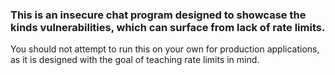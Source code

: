 ### This is an insecure chat program designed to showcase the kinds vulnerabilities, which can surface from lack of rate limits.

You should not attempt to run this on your own for production applications, as it is designed with the goal of teaching rate limits in mind.